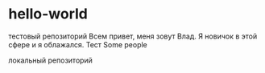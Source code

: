 # hello-world
тестовый репозиторий
Всем привет, меня зовут Влад. Я новичок в этой сфере и я облажался.
Тест
Some people

локальный репозиторий